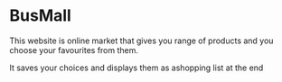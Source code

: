 # BusMall
This website is online market that gives you range of products and you choose your favourites from them. 

It saves your choices and displays them as ashopping list at the end 